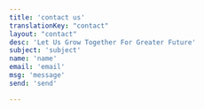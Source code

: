 ```yaml
---
title: 'contact us'
translationKey: "contact"
layout: "contact"
desc: 'Let Us Grow Together For Greater Future'
subject: 'subject'
name: 'name'
email: 'email'
msg: 'message'
send: 'send'

---
```

